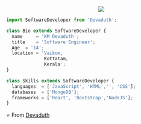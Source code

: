 <p align="center">
  <img src="https://github.com/thompsonemerson/thompsonemerson/raw/master/cover-thompson.png" />
</p>

```js
import SoftwareDeveloper from 'Devaduth';

class Bio extends SoftwareDeveloper {
  name     = 'KM Devaduth';
  title    = 'Software Engineer';
  Age  = '14';
  location = 'Vaikom,
              Kottatam,
              Kerala';
}

class Skills extends SoftwareDeveloper {
  languages  = ['JavaScript', 'HTML','', 'CSS'];
  databases  = ['MongoDB'];
  frameworks = ['React', 'Bootstrap','NodeJS'];
}
```

⭐️ From [Devaduth](https://github.com/Devaduth)
